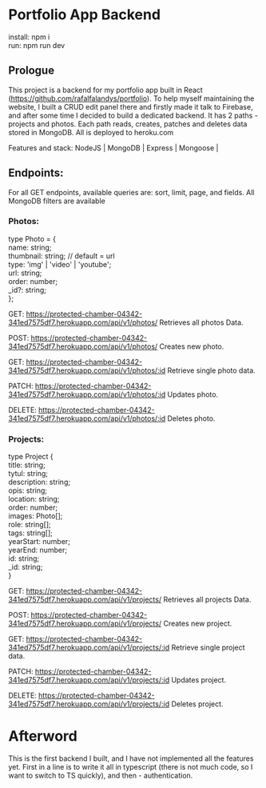 # Portfolio App Backend

install: npm i  
run: npm run dev

## Prologue

This project is a backend for my portfolio app built in React (https://github.com/rafalfalandys/portfolio). To help myself maintaining the website, I built a CRUD edit panel there and firstly made it talk to Firebase, and after some time I decided to build a dedicated backend.
It has 2 paths - projects and photos. Each path reads, creates, patches and deletes data stored in MongoDB.
All is deployed to heroku.com

Features and stack:
NodeJS | MongoDB | Express | Mongoose |

## Endpoints:

For all GET endpoints, available queries are: sort, limit, page, and fields. All MongoDB filters are available

### Photos:

type Photo = {  
name: string;  
thumbnail: string; // default = url  
type: 'img' | 'video' | 'youtube';  
url: string;  
order: number;  
\_id?: string;  
};

GET: https://protected-chamber-04342-341ed7575df7.herokuapp.com/api/v1/photos/
Retrieves all photos Data.

POST: https://protected-chamber-04342-341ed7575df7.herokuapp.com/api/v1/photos/
Creates new photo.

GET: https://protected-chamber-04342-341ed7575df7.herokuapp.com/api/v1/photos/:id
Retrieve single photo data.

PATCH: https://protected-chamber-04342-341ed7575df7.herokuapp.com/api/v1/photos/:id
Updates photo.

DELETE: https://protected-chamber-04342-341ed7575df7.herokuapp.com/api/v1/photos/:id
Deletes photo.

### Projects:

type Project {  
title: string;  
tytul: string;  
description: string;  
opis: string;  
location: string;  
order: number;  
images: Photo[];  
role: string[];  
tags: string[];  
yearStart: number;  
yearEnd: number;  
id: string;  
\_id: string;  
}

GET: https://protected-chamber-04342-341ed7575df7.herokuapp.com/api/v1/projects/
Retrieves all projects Data.

POST: https://protected-chamber-04342-341ed7575df7.herokuapp.com/api/v1/projects/
Creates new project.

GET: https://protected-chamber-04342-341ed7575df7.herokuapp.com/api/v1/projects/:id
Retrieve single project data.

PATCH: https://protected-chamber-04342-341ed7575df7.herokuapp.com/api/v1/projects/:id
Updates project.

DELETE: https://protected-chamber-04342-341ed7575df7.herokuapp.com/api/v1/projects/:id
Deletes project.

# Afterword

This is the first backend I built, and I have not implemented all the features yet. First in a line is to write it all in typescript (there is not much code, so I want to switch to TS quickly), and then - authentication.
